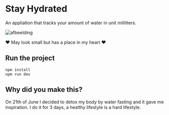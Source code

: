 # Stay Hydrated
An appliation that tracks your amount of water in unit mililiters.

![afbeelding](https://user-images.githubusercontent.com/43746038/174930860-cd3e4832-5991-4b55-9f58-cf19a5e0ec15.png)

❤️ May look small but has a place in my heart ❤️

## Run the project
```
npm install
npm run dev
```

## Why did you make this?
On 21th of June I decided to detox my body by water fasting and it gave me inspiration. I do it for 3 days, a healthy lifestyle is a hard lifestyle.

